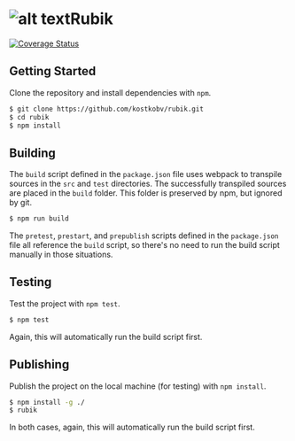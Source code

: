 ![alt text](http://icon-park.com/imagefiles/rubiks_cube_mix1-3d.png)Rubik
=================================

[![Coverage Status](https://coveralls.io/repos/github/kostkobv/rubik/badge.svg?branch=travis)](https://coveralls.io/github/kostkobv/rubik?branch=travis)

Getting Started
---------------

Clone the repository and install dependencies with `npm`.
```bash
$ git clone https://github.com/kostkobv/rubik.git
$ cd rubik
$ npm install
```

Building
--------
The `build` script defined in the `package.json` file uses webpack to transpile
sources in the `src` and `test` directories. The successfully transpiled sources
are placed in the `build` folder. This folder is preserved by npm, but ignored
by git.

```bash
$ npm run build
```

The `pretest`, `prestart`, and `prepublish` scripts defined in the
`package.json` file all reference the `build` script, so there's no need to run
the build script manually in those situations.

Testing
-------

Test the project with `npm test`.

```bash
$ npm test
```

Again, this will automatically run the build script first.

Publishing
----------

Publish the project on the local machine (for testing) with `npm install`.

```bash
$ npm install -g ./
$ rubik
```

In both cases, again, this will automatically run the build script first.

[webpack]:https://webpack.github.io/
[es2015]:http://www.ecma-international.org/ecma-262/6.0/
[stage-0]:https://github.com/tc39/ecma262/blob/master/stage0.md
[es2016]:https://tc39.github.io/ecma262/
[babel]:https://babeljs.io/
[babel-preset-es2015]:https://babeljs.io/docs/plugins/preset-es2015/
[babel-preset-stage-0]:https://babeljs.io/docs/plugins/preset-stage-0/
[mocha]:https://mochajs.org/
